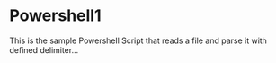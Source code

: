 # Powershell1
This is the sample Powershell Script that reads a file and parse it with defined delimiter...
